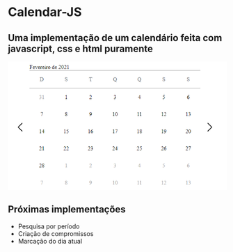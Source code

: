 # Calendar-JS

## Uma implementação de um calendário feita com javascript, css e html puramente

<img src='./images/calendar-js.PNG'>

## Próximas implementações

* Pesquisa por período
* Criação de compromissos
* Marcação do dia atual